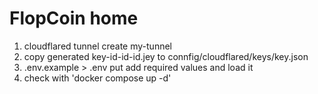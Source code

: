 FlopCoin home
===


1) cloudflared tunnel create my-tunnel
2) copy generated key-id-id-id.jey to connfig/cloudflared/keys/key.json
3) .env.example > .env put add required values and load it
4) check with 'docker compose up -d'